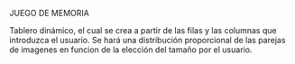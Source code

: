 JUEGO DE MEMORIA

Tablero dinámico, el cual se crea a partir de las filas y las columnas que introduzca el usuario.
Se hará una distribución proporcional de las parejas de imagenes en funcion de la elección del tamaño por el usuario.